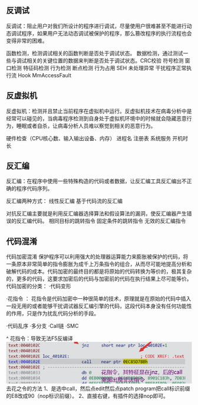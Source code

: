 ## **反调试**
反调试：阻止用户对我们所设计的程序进行调试，尽量使用户很难甚至不能进行动态调试程序，如果用户无法动态调试被保护的程序，那么篡改程序的执行流程也会变得非常的困难。

函数检测，检测调试相关的函数判断是否处于调试状态。
数据检测，通过测试一些与调试相关的关键位置的数据来判断是否处于调试状态。CRC校验
符号检测
窗口检测
特征码检测
行为检测
断点检测
行为占用
SEH
未处理异常
干扰程序正常执行流
Hook MmAccessFault

## **反虚拟机**
反虚拟机：检测并且禁止当前程序在虚拟机中运行。反虚拟机技术在病毒分析中是经常可以碰见的，当病毒程序检测到自身处于虚拟机环境中的时候就会隐藏恶意行为，睡眠或者自杀，让病毒分析人员难以察觉到相关的恶意行为。

硬件检查（CPU核心数、输入输出设备、内存）
进程名
注册表
系统服务
开机时长

## **反汇编**
反汇编：在程序中使用一些特殊构造的代码或者数据，让反汇编工具反汇编出不正确的程序代码序列。

反汇编两种方式：
线性反汇编
基于代码流的反汇编

对抗反汇编主要就是利用反汇编器选择算法和假设算法的漏洞，使反汇编器产生错误的反汇编代码。
相同目标的跳转指令
固定条件的跳转指令
无效的反汇编指令


## **代码混淆**
代码加密混淆
保护程序可以利用强大的处理器运算能力来膨胀被保护的代码，将一条原本非常简单的指令膨胀为成千上万条指令的组合，从而尽可能地提高分析和破解代码的成本。代码加密的最终目的都是将原始的代码转换为等价的，极其复杂的，更多的代码，这要求加密后的代码与加密前的代码在执行结果上尽可能等价。
代码加密的分类：
·代码变形

·花指令 ： 花指令是代码加密中一种很简单的技术，原理就是在原始的代码中插入一段无用的或者能够干扰调试器反汇编引擎的代码，这段代码本身没有任何功能性的作用，只是作为扰乱代码分析的手段。

·代码乱序
·多分支
·Call链
·SMC



^
花指令：导致无法F5反编译
![](.topwrite/assets/image_1732527202757.png)
去花之令的方法
1、是选中call，然后点edit然后点patch program把call标识前缀的E8改成90（nop标识前缀）。
2、直接右键，有插件的选择nop即可。
